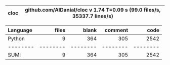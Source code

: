 cloc|github.com/AlDanial/cloc v 1.74  T=0.09 s (99.0 files/s, 35337.7 lines/s)
--- | ---

Language|files|blank|comment|code
:-------|-------:|-------:|-------:|-------:
Python|9|364|305|2542
--------|--------|--------|--------|--------
SUM:|9|364|305|2542
